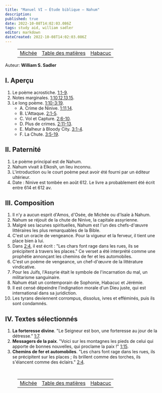 ```yaml
---
title: "Manuel VI — Étude biblique — Nahum"
description: 
published: true
date: 2022-10-08T14:02:03.086Z
tags: study aid, william sadler
editor: markdown
dateCreated: 2022-10-08T14:02:03.086Z
---
```


<figure class="table chapter-navigator">
	<table>
		<tbody>
		<tr>
			<td><a href="/fr/article/William_S_Sadler/Workbook_6_Bible_Study/Study_1_30_Micah">Michée</a></td>
			<td><a href="/fr/article/William_S_Sadler/Workbook_6_Bible_Study/Index">Table des matières</a></td>
			<td><a href="/fr/article/William_S_Sadler/Workbook_6_Bible_Study/Study_1_32_Habakkuk">Habacuc</a></td>
		</tr>
		</tbody>
	</table>
</figure>

Auteur: **William S. Sadler**

## I. Aperçu

1. Le poème acrostiche. [1:1-9](/fr/Bible/Nahum/1#v1).
2. Notes marginales. [1:10,12,13,15](/fr/Bible/Nahum/1#v10).
3. Le long poème. [1:10-3:19](/fr/Bible/Nahum/1#v10).
	- A. Crime de Ninive. [1:11,14](/fr/Bible/Nahum/1#v11).
	- B. L'Attaque. [2:1-5](/fr/Bible/Nahum/2#v1).
	- C. Vol et Capture. [2:6-10](/fr/Bible/Nahum/2#v6).
	- D. Plus de crimes. [2:11-13](/fr/Bible/Nahum/2#v11).
	- E. Malheur à Bloody City. [3:1-4](/fr/Bible/Nahum/3#v1).
	- F. La Chute. [3:5-19](/fr/Bible/Nahum/3#v5).

## II. Paternité

1. Le poème principal est de Nahum.
2. Nahum vivait à Elkosh, un lieu inconnu.
3. L'introduction ou le court poème peut avoir été fourni par un éditeur ultérieur.
4. Date : Ninive est tombée en août 612. Le livre a probablement été écrit entre 614 et 612 av.

## III. Composition

1. Il n'y a aucun esprit d'Amos, d'Osée, de Michée ou d'Isaïe à Nahum.
2. Nahum se réjouit de la chute de Ninive, la capitale assyrienne.
3. Malgré ses lacunes spirituelles, Nahum est l'un des chefs-d'œuvre littéraires les plus remarquables de la Bible.
4. C'est un oracle de vengeance. Pour la vigueur et la ferveur, il tient une place bien à lui.
5. Dans [2:4](/en/Bible/Nahum/2#v4), il est écrit : "Les chars font rage dans les rues, ils se précipitent à travers les places." Ce verset a été interprété comme une prophétie annonçant les chemins de fer et les automobiles.
6. C'est un poème de vengeance, un chef-d'œuvre de la littérature vindicative.
7. Pour les Juifs, l'Assyrie était le symbole de l'incarnation du mal, un militarisme sanguinaire.
8. Nahum était un contemporain de Sophonie, Habacuc et Jérémie.
9. Il est censé dépeindre l'indignation morale d'un Dieu juste, qui est international dans sa juridiction.
10. Les tyrans deviennent corrompus, dissolus, ivres et efféminés, puis ils sont condamnés.

## IV. Textes sélectionnés

1. **La forteresse divine**. "Le Seigneur est bon, une forteresse au jour de la détresse." [1:7](/fr/Bible/Nahum/1#v7).
2. **Messagers de la paix**. "Voici sur les montagnes les pieds de celui qui apporte de bonnes nouvelles, qui proclame la paix !" [1:15](/fr/Bible/Nahum/1#v15).
3. **Chemins de fer et automobiles**. "Les chars font rage dans les rues, ils se précipitent sur les places ; ils brillent comme des torches, ils s'élancent comme des éclairs." [2:4](/fr/Bible/Nahum/2#v4).


<br>

<figure class="table chapter-navigator">
	<table>
		<tbody>
		<tr>
			<td><a href="/fr/article/William_S_Sadler/Workbook_6_Bible_Study/Study_1_30_Micah">Michée</a></td>
			<td><a href="/fr/article/William_S_Sadler/Workbook_6_Bible_Study/Index">Table des matières</a></td>
			<td><a href="/fr/article/William_S_Sadler/Workbook_6_Bible_Study/Study_1_32_Habakkuk">Habacuc</a></td>
		</tr>
		</tbody>
	</table>
</figure>